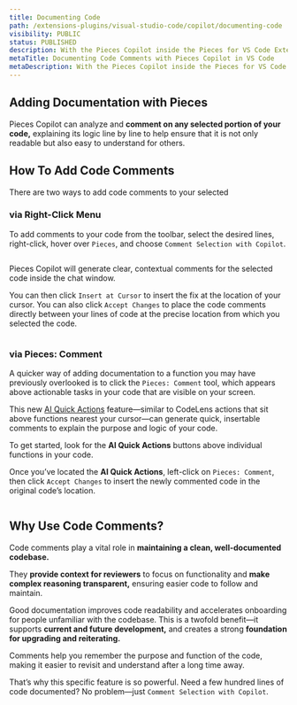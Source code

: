 ```yaml
---
title: Documenting Code
path: /extensions-plugins/visual-studio-code/copilot/documenting-code
visibility: PUBLIC
status: PUBLISHED
description: With the Pieces Copilot inside the Pieces for VS Code Extension, you can quickly generate comments that capture the functionality and intent of your code—an often overlooked aspect of high-quality documentation.
metaTitle: Documenting Code Comments with Pieces Copilot in VS Code
metaDescription: With the Pieces Copilot inside the Pieces for VS Code Extension, you can quickly generate comments that capture the functionality and intent of your code.
---
```


## Adding Documentation with Pieces

Pieces Copilot can analyze and **comment on any selected portion of your code,** explaining its logic line by line to help ensure that it is not only readable but also easy to understand for others.

## How To Add Code Comments

There are two ways to add code comments to your selected

### via Right-Click Menu

To add comments to your code from the toolbar, select the desired lines, right-click, hover over `Pieces`, and choose `Comment Selection with Copilot`.

<Image src="https://storage.googleapis.com/hashnode_product_documentation_assets/vs_code_extension_assets/pieces_copilot/documenting_code/hover_over_comment.png" alt="" align="center" fullwidth="true" />

Pieces Copilot will generate clear, contextual comments for the selected code inside the chat window.

You can then click `Insert at Cursor` to insert the fix at the location of your cursor. You can also click `Accept Changes` to place the code comments directly between your lines of code at the precise location from which you selected the code.

<Image src="https://storage.googleapis.com/hashnode_product_documentation_assets/vs_code_extension_assets/pieces_copilot/documenting_code/insert_at_cursor_code_comments.gif" alt="" align="center" fullwidth="true" />

### via Pieces: Comment

A quicker way of adding documentation to a function you may have previously overlooked is to click the `Pieces: Comment` tool, which appears above actionable tasks in your code that are visible on your screen.

This new [AI Quick Actions](/products/extensions-plugins/visual-studio-code#using-ai-quick-actions) feature—similar to CodeLens actions that sit above functions nearest your cursor—can generate quick, insertable comments to explain the purpose and logic of your code.

To get started, look for the **AI Quick Actions** buttons above individual functions in your code.

Once you’ve located the **AI Quick Actions**, left-click on `Pieces: Comment`, then click `Accept Changes` to insert the newly commented code in the original code’s location.

<Image src="https://storage.googleapis.com/hashnode_product_documentation_assets/vs_code_extension_assets/pieces_copilot/documenting_code/add_comments_quick_action.gif" alt="" align="center" fullwidth="true" />

## Why Use Code Comments?

Code comments play a vital role in **maintaining a clean, well-documented codebase.**

They **provide context for reviewers** to focus on functionality and **make complex reasoning transparent,** ensuring easier code to follow and maintain.

Good documentation improves code readability and accelerates onboarding for people unfamiliar with the codebase. This is a twofold benefit—it supports **current and future development,** and creates a strong **foundation for upgrading and reiterating.**

Comments help you remember the purpose and function of the code, making it easier to revisit and understand after a long time away.

That’s why this specific feature is so powerful. Need a few hundred lines of code documented? No problem—just `Comment Selection with Copilot`.